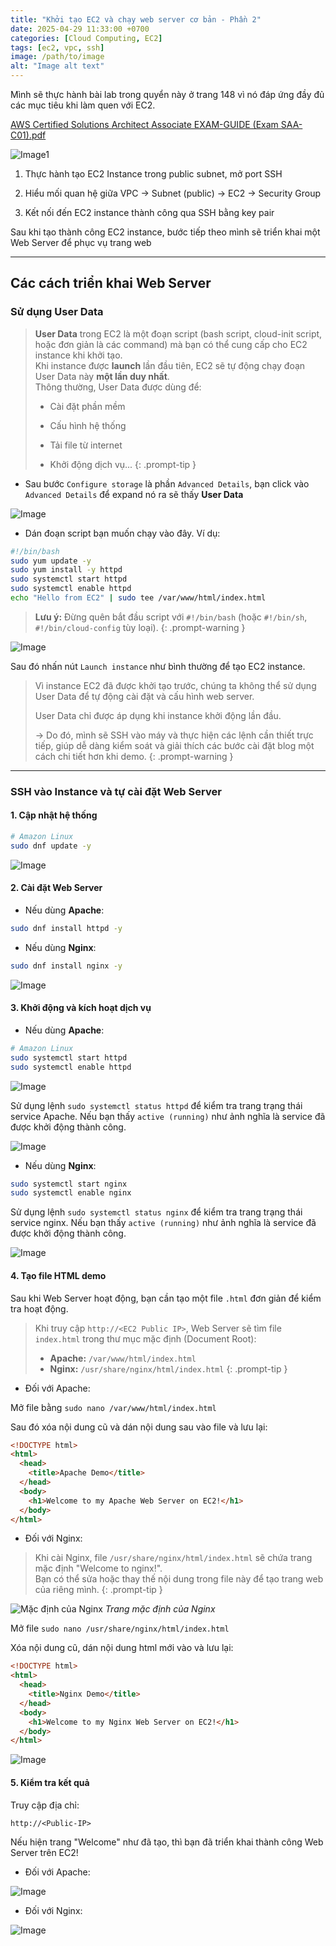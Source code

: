 ```yaml
---
title: "Khởi tạo EC2 và chạy web server cơ bản - Phần 2"
date: 2025-04-29 11:33:00 +0700
categories: [Cloud Computing, EC2]
tags: [ec2, vpc, ssh]
image: /path/to/image
alt: "Image alt text"
---
```


Mình sẽ thực hành bài lab trong quyển này ở trang 148 vì nó đáp ứng đầy đủ các mục tiêu khi làm quen với EC2.

<p>
    <a href="https://ptmkhanh29.github.io/aws-labs-tutorial/files/AWS-Certified-Solutions-Architect-Associate-EXAM-GUIDE-SAA-C01.pdf" 
       target="_blank"
       rel="noopener noreferrer">
       AWS Certified Solutions Architect Associate EXAM-GUIDE (Exam SAA-C01).pdf
    </a>
</p>

![Image1](assets/images/2025-04-30-tao-ec2-instance-p2/description-lab.png)

1. Thực hành tạo EC2 Instance trong public subnet, mở port SSH

2. Hiểu mối quan hệ giữa VPC → Subnet (public) → EC2 → Security Group

3. Kết nối đến EC2 instance thành công qua SSH bằng key pair

Sau khi tạo thành công EC2 instance, bước tiếp theo mình sẽ triển khai một Web Server để phục vụ trang web

---

## Các cách triển khai Web Server

### Sử dụng User Data 

> **User Data** trong EC2 là một đoạn script (bash script, cloud-init script, hoặc đơn giản là các command) mà bạn có thể cung cấp cho EC2 instance khi khởi tạo.  
> Khi instance được **launch** lần đầu tiên, EC2 sẽ tự động chạy đoạn User Data này **một lần duy nhất**.  
> Thông thường, User Data được dùng để:
>
> - Cài đặt phần mềm
>
> - Cấu hình hệ thống
>
> - Tải file từ internet
>
> - Khởi động dịch vụ...
{: .prompt-tip }

- Sau bước `Configure storage` là phần `Advanced Details`, bạn click vào `Advanced Details` để expand nó ra sẽ thấy **User Data**

![Image](assets/images/2025-04-30-tao-ec2-instance-p2/1.png)

- Dán đoạn script bạn muốn chạy vào đây. Ví dụ:


```bash
#!/bin/bash
sudo yum update -y
sudo yum install -y httpd
sudo systemctl start httpd
sudo systemctl enable httpd
echo "Hello from EC2" | sudo tee /var/www/html/index.html
```

> **Lưu ý:** Đừng quên bắt đầu script với `#!/bin/bash` (hoặc `#!/bin/sh`, `#!/bin/cloud-config` tùy loại).
{: .prompt-warning }

![Image](assets/images/2025-04-30-tao-ec2-instance-p2/2.png)

Sau đó nhấn nút `Launch instance` như bình thường để tạo EC2 instance.

> Vì instance EC2 đã được khởi tạo trước, chúng ta không thể sử dụng User Data để tự động cài đặt và cấu hình web server. 
>
> User Data chỉ được áp dụng khi instance khởi động lần đầu. 
>
> →  Do đó, mình sẽ SSH vào máy và thực hiện các lệnh cần thiết trực tiếp, giúp dễ dàng kiểm soát và giải thích các bước cài đặt blog một cách chi tiết hơn khi demo.
{: .prompt-warning }
---

### SSH vào Instance và tự cài đặt Web Server

#### 1. Cập nhật hệ thống

``` sh
# Amazon Linux
sudo dnf update -y
```

![Image](assets/images/2025-04-30-tao-ec2-instance-p2/11.png)

#### 2. Cài đặt Web Server

- Nếu dùng **Apache**:

``` sh
sudo dnf install httpd -y
```

- Nếu dùng **Nginx**:

``` sh
sudo dnf install nginx -y
```

![Image](assets/images/2025-04-30-tao-ec2-instance-p2/12.png)

#### 3. Khởi động và kích hoạt dịch vụ
- Nếu dùng **Apache**:

``` sh
# Amazon Linux
sudo systemctl start httpd
sudo systemctl enable httpd
```

![Image](assets/images/2025-04-30-tao-ec2-instance-p2/17.png)

Sử dụng lệnh `sudo systemctl status httpd` để kiểm tra trang trạng thái service Apache. Nếu bạn thấy `active (running)` như ảnh nghĩa là service đã được khởi động thành công.

![Image](assets/images/2025-04-30-tao-ec2-instance-p2/18.png)

- Nếu dùng **Nginx**:

```sh 
sudo systemctl start nginx
sudo systemctl enable nginx
```

Sử dụng lệnh `sudo systemctl status nginx` để kiểm tra trang trạng thái service nginx. Nếu bạn thấy `active (running)` như ảnh nghĩa là service đã được khởi động thành công.

![Image](assets/images/2025-04-30-tao-ec2-instance-p2/13.png)

#### 4. Tạo file HTML demo

Sau khi Web Server hoạt động, bạn cần tạo một file `.html` đơn giản để kiểm tra hoạt động.

> Khi truy cập `http://<EC2 Public IP>`, Web Server sẽ tìm file `index.html` trong thư mục mặc định (Document Root):  
> - **Apache:** `/var/www/html/index.html`  
> - **Nginx:** `/usr/share/nginx/html/index.html`
{: .prompt-tip }

- Đối với Apache:

Mở file bằng `sudo nano /var/www/html/index.html`

Sau đó xóa nội dung cũ và dán nội dung sau vào file và lưu lại:

```html
<!DOCTYPE html>
<html>
  <head>
    <title>Apache Demo</title>
  </head>
  <body>
    <h1>Welcome to my Apache Web Server on EC2!</h1>
  </body>
</html>
```

- Đối với Nginx:

> Khi cài Nginx, file `/usr/share/nginx/html/index.html` sẽ chứa trang mặc định "Welcome to nginx!".  
> Bạn có thể sửa hoặc thay thế nội dung trong file này để tạo trang web của riêng mình.
{: .prompt-tip }

![Mặc định của Nginx](assets/images/2025-04-30-tao-ec2-instance-p2/14.png)
_Trang mặc định của Nginx_

Mở file `sudo nano /usr/share/nginx/html/index.html`

Xóa nội dung cũ, dán nội dung html mới vào và lưu lại:

```html
<!DOCTYPE html>
<html>
  <head>
    <title>Nginx Demo</title>
  </head>
  <body>
    <h1>Welcome to my Nginx Web Server on EC2!</h1>
  </body>
</html>
```

![Image](assets/images/2025-04-30-tao-ec2-instance-p2/15.png)

#### 5. Kiểm tra kết quả

Truy cập địa chỉ:

```plaintext
http://<Public-IP>
```

Nếu hiện trang "Welcome" như đã tạo, thì bạn đã triển khai thành công Web Server trên EC2!

- Đối với Apache:

![Image](assets/images/2025-04-30-tao-ec2-instance-p2/19.png)

- Đối với Nginx:

![Image](assets/images/2025-04-30-tao-ec2-instance-p2/16.png)
